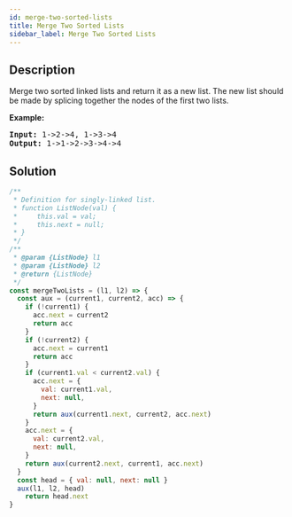 ```yaml
---
id: merge-two-sorted-lists
title: Merge Two Sorted Lists
sidebar_label: Merge Two Sorted Lists
---
```

## Description
<div class="description">
<p>Merge two sorted linked lists and return it as a new list. The new list should be made by splicing together the nodes of the first two lists.</p>

<p><b>Example:</b>
<pre>
<b>Input:</b> 1->2->4, 1->3->4
<b>Output:</b> 1->1->2->3->4->4
</pre>
</p>
</div>

## Solution
```javascript
/**
 * Definition for singly-linked list.
 * function ListNode(val) {
 *     this.val = val;
 *     this.next = null;
 * }
 */
/**
 * @param {ListNode} l1
 * @param {ListNode} l2
 * @return {ListNode}
 */
const mergeTwoLists = (l1, l2) => {
  const aux = (current1, current2, acc) => {
    if (!current1) {
      acc.next = current2
      return acc
    }
    if (!current2) {
      acc.next = current1
      return acc
    }
    if (current1.val < current2.val) {
      acc.next = {
        val: current1.val,
        next: null,
      }
      return aux(current1.next, current2, acc.next)
    }
    acc.next = {
      val: current2.val,
      next: null,
    }
    return aux(current2.next, current1, acc.next)
  }
  const head = { val: null, next: null }
  aux(l1, l2, head)
    return head.next
}

```